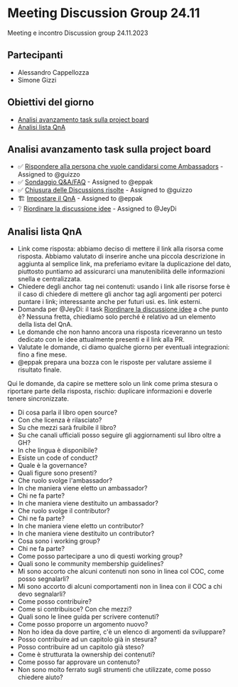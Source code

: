 # Meeting Discussion Group 24.11

Meeting e incontro Discussion group 24.11.2023

## Partecipanti

- Alessandro Cappellozza
- Simone Gizzi

## Obiettivi del giorno

- [Analisi avanzamento task sulla project board](#analisi-avanzamento-task-sulla-project-board)
- [Analisi lista QnA](#analisi-lista-qna)

## Analisi avanzamento task sulla project board

- ✅ [Rispondere alla persona che vuole candidarsi come Ambassadors](https://github.com/orgs/Il-Libro-Open-Source/projects/1/views/1?pane=issue&itemId=42916702) - Assigned to @guizzo
- ✅ [Sondaggio Q&A/FAQ](https://github.com/orgs/Il-Libro-Open-Source/projects/1/views/1?pane=issue&itemId=42916568) - Assigned to @eppak
- ✅ [Chiusura delle Discussions risolte](https://github.com/orgs/Il-Libro-Open-Source/projects/1/views/1?pane=issue&itemId=42916898) - Assigned to @guizzo
- 🏗️ [Impostare il QnA](https://github.com/orgs/Il-Libro-Open-Source/projects/1/views/1?pane=issue&itemId=42915761&pane=issue&itemId=42915761) - Assigned to @eppak
- ❔ [Riordinare la discussione idee](https://github.com/orgs/Il-Libro-Open-Source/projects/1/views/1?pane=issue&itemId=42915761&pane=issue&itemId=42917382) - Assigned to @JeyDi

## Analisi lista QnA

- Link come risposta: abbiamo deciso di mettere il link alla risorsa come risposta. Abbiamo valutato di inserire anche una piccola descrizione in aggiunta al semplice link, ma preferiamo evitare la duplicazione del dato, piuttosto puntiamo ad assicurarci una manutenibilità delle informazioni snella e centralizzata.
- Chiedere degli anchor tag nei contenuti: usando i link alle risorse forse è il caso di chiedere di mettere gli anchor tag agli argomenti per poterci puntare i link; interessante anche per futuri usi. es. link esterni.
- Domanda per @JeyDi: il task [Riordinare la discussione idee](https://github.com/orgs/Il-Libro-Open-Source/projects/1/views/1?pane=issue&itemId=42915761&pane=issue&itemId=42917382) a che punto è? Nessuna fretta, chiediamo solo perché è relativo ad un elemento della lista del QnA.
- Le domande che non hanno ancora una risposta riceveranno un testo dedicato con le idee attualmente presenti e il link alla PR.
- Valutate le domande, ci diamo qualche giorno per eventuali integrazioni: fino a fine mese.
- @eppak prepara una bozza con le risposte per valutare assieme il risultato finale.

Qui le domande, da capire se mettere solo un link come prima stesura o riportare parte della risposta, rischio: duplicare informazioni e doverle tenere sincronizzate.

- Di cosa parla il libro open source?
- Con che licenza è rilasciato?
- Su che mezzi sarà fruibile il libro?
- Su che canali ufficiali posso seguire gli aggiornamenti sul libro oltre a GH?
- In che lingua è disponibile?
- Esiste un code of conduct?
- Quale è la governance?
- Quali figure sono presenti?
- Che ruolo svolge l'ambassador?
- In che maniera viene eletto un ambassador?
- Chi ne fa parte?
- In che maniera viene destituito un ambassador?
- Che ruolo svolge il contributor?
- Chi ne fa parte?
- In che maniera viene eletto un contributor?
- In che maniera viene destituito un contributor?
- Cosa sono i working group?
- Chi ne fa parte?
- Come posso partecipare a uno di questi working group?
- Quali sono le community membership guidelines?
- Mi sono accorto che alcuni contenuti non sono in linea col COC, come posso segnalarli?
- Mi sono accorto di alcuni comportamenti non in linea con il COC a chi devo segnalarli?
- Come posso contribuire?
- Come si contribuisce? Con che mezzi?
- Quali sono le linee guida per scrivere contenuti?
- Come posso proporre un argomento nuovo?
- Non ho idea da dove partire, c'è un elenco di argomenti da sviluppare?
- Posso contribuire ad un capitolo già in stesura?
- Posso contribuire ad un capitolo già steso?
- Come è strutturata la ownership dei contenuti?
- Come posso far approvare un contenuto?
- Non sono molto ferrato sugli strumenti che utilizzate, come posso chiedere aiuto?
